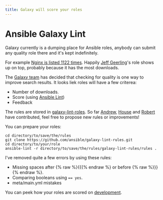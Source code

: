 ```yaml
---
title: Galaxy will score your roles
---
```


# Ansible Galaxy Lint

Galaxy currently is a dumping place for Ansible roles, anybody can submit any quality role there and it's kept indefinitely.

For example [Nginx is listed 1122 times](https://galaxy.ansible.com/search?keywords=nginx&order_by=-relevance&page_size=10). Happily [Jeff Geerling](https://github.com/geerlingguy)'s role shows up on top, probably because it has the most downloads.

The [Galaxy team](https://github.com/ansible/galaxy/graphs/contributors) has decided that checking for quality is one way to improve search results. It looks liek roles will have a few criterea:

- Number of downloads.
- Score (using [Ansible Lint](https://github.com/willthames/ansible-lint))
- Feedback

The rules are stored in [galaxy-lint-roles](https://github.com/ansible/galaxy-lint-rules). So far [Andrew](https://github.com/awcrosby), [House](https://github.com/chouseknecht) and [Robert](https://github.com/robertdebock) have contributed, feel free to propose new rules or improvements!

You can prepare your roles:
```
cd directory/to/save/the/rules
git clone https://github.com/ansible/galaxy-lint-rules.git
cd directory/to/your/role
ansible-lint -r directory/to/save/the/rules/galaxy-lint-rules/rules .
```

I've removed quite a few errors by using these rules:
- Missing spaces after {% raw %}{{{% endraw %} or before {% raw %}}}{% endraw %}.
- Comparing booleans using `== yes`.
- meta/main.yml mistakes

You can peek how your roles are scored on [development](https://galaxy-dev.ansible.com).
